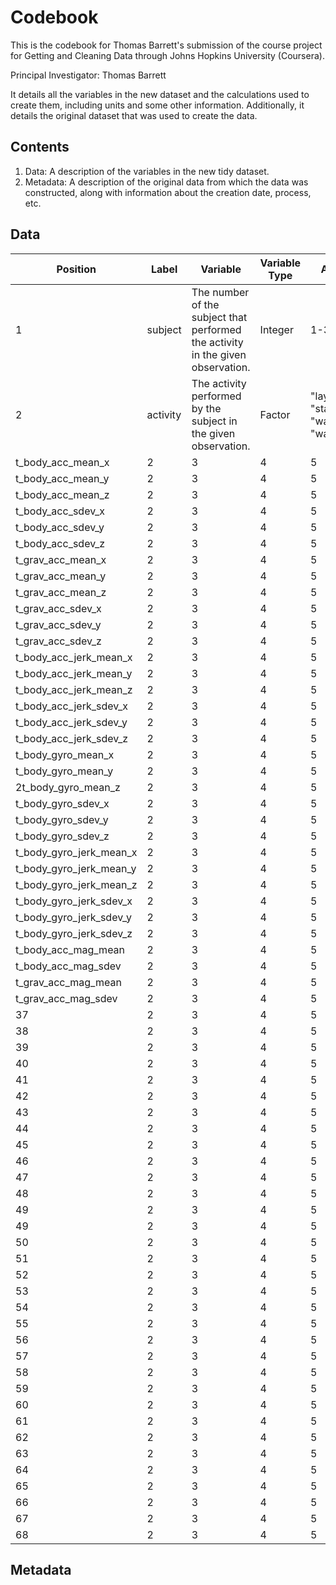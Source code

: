 # Codebook

This is the codebook for Thomas Barrett's submission of the course project for Getting and Cleaning Data through Johns Hopkins University (Coursera).

Principal Investigator: Thomas Barrett

It details all the variables in the new dataset and the calculations used to create them, including units and some other information. Additionally, it details the original dataset that was used to create the data.

## Contents
1. Data: A description of the variables in the new tidy dataset.
2. Metadata: A description of the original data from which the data was constructed, along with information about the creation date, process, etc.

## Data

Position | Label | Variable | Variable Type | Allowable Values | Comments
--- | --- | --- | --- | --- | ---
1 | subject | The number of the subject that performed the activity in the given observation. | Integer | 1-30 |
2 | activity | The activity performed by the subject in the given observation. | Factor | "laying", "sitting", "standing", "walking", "walking_downstairs", "walking_upstairs" | The factor levels are in the order listed to the left.
t_body_acc_mean_x | 2 | 3 | 4 | 5 | 6
t_body_acc_mean_y | 2 | 3 | 4 | 5 | 6
t_body_acc_mean_z | 2 | 3 | 4 | 5 | 6
t_body_acc_sdev_x | 2 | 3 | 4 | 5 | 6
t_body_acc_sdev_y | 2 | 3 | 4 | 5 | 6
t_body_acc_sdev_z | 2 | 3 | 4 | 5 | 6
t_grav_acc_mean_x | 2 | 3 | 4 | 5 | 6
t_grav_acc_mean_y | 2 | 3 | 4 | 5 | 6
t_grav_acc_mean_z | 2 | 3 | 4 | 5 | 6
t_grav_acc_sdev_x | 2 | 3 | 4 | 5 | 6
t_grav_acc_sdev_y | 2 | 3 | 4 | 5 | 6
t_grav_acc_sdev_z | 2 | 3 | 4 | 5 | 6
t_body_acc_jerk_mean_x | 2 | 3 | 4 | 5 | 6
t_body_acc_jerk_mean_y | 2 | 3 | 4 | 5 | 6
t_body_acc_jerk_mean_z | 2 | 3 | 4 | 5 | 6
t_body_acc_jerk_sdev_x | 2 | 3 | 4 | 5 | 6
t_body_acc_jerk_sdev_y | 2 | 3 | 4 | 5 | 6
t_body_acc_jerk_sdev_z | 2 | 3 | 4 | 5 | 6
t_body_gyro_mean_x | 2 | 3 | 4 | 5 | 6
t_body_gyro_mean_y | 2 | 3 | 4 | 5 | 6
2t_body_gyro_mean_z | 2 | 3 | 4 | 5 | 6
t_body_gyro_sdev_x | 2 | 3 | 4 | 5 | 6
t_body_gyro_sdev_y | 2 | 3 | 4 | 5 | 6
t_body_gyro_sdev_z | 2 | 3 | 4 | 5 | 6
t_body_gyro_jerk_mean_x | 2 | 3 | 4 | 5 | 6
t_body_gyro_jerk_mean_y | 2 | 3 | 4 | 5 | 6
t_body_gyro_jerk_mean_z | 2 | 3 | 4 | 5 | 6
t_body_gyro_jerk_sdev_x | 2 | 3 | 4 | 5 | 6
t_body_gyro_jerk_sdev_y | 2 | 3 | 4 | 5 | 6
t_body_gyro_jerk_sdev_z | 2 | 3 | 4 | 5 | 6
t_body_acc_mag_mean | 2 | 3 | 4 | 5 | 6
t_body_acc_mag_sdev | 2 | 3 | 4 | 5 | 6
t_grav_acc_mag_mean | 2 | 3 | 4 | 5 | 6
t_grav_acc_mag_sdev | 2 | 3 | 4 | 5 | 6
37 | 2 | 3 | 4 | 5 | 6
38 | 2 | 3 | 4 | 5 | 6
39 | 2 | 3 | 4 | 5 | 6
40 | 2 | 3 | 4 | 5 | 6
41 | 2 | 3 | 4 | 5 | 6
42 | 2 | 3 | 4 | 5 | 6
43 | 2 | 3 | 4 | 5 | 6
44 | 2 | 3 | 4 | 5 | 6
45 | 2 | 3 | 4 | 5 | 6
46 | 2 | 3 | 4 | 5 | 6
47 | 2 | 3 | 4 | 5 | 6
48 | 2 | 3 | 4 | 5 | 6
49 | 2 | 3 | 4 | 5 | 6
49 | 2 | 3 | 4 | 5 | 6
50 | 2 | 3 | 4 | 5 | 6
51 | 2 | 3 | 4 | 5 | 6
52 | 2 | 3 | 4 | 5 | 6
53 | 2 | 3 | 4 | 5 | 6
54 | 2 | 3 | 4 | 5 | 6
55 | 2 | 3 | 4 | 5 | 6
56 | 2 | 3 | 4 | 5 | 6
57 | 2 | 3 | 4 | 5 | 6
58 | 2 | 3 | 4 | 5 | 6
59 | 2 | 3 | 4 | 5 | 6
60 | 2 | 3 | 4 | 5 | 6
61 | 2 | 3 | 4 | 5 | 6
62 | 2 | 3 | 4 | 5 | 6
63 | 2 | 3 | 4 | 5 | 6
64 | 2 | 3 | 4 | 5 | 6
65 | 2 | 3 | 4 | 5 | 6
66 | 2 | 3 | 4 | 5 | 6
67 | 2 | 3 | 4 | 5 | 6
68 | 2 | 3 | 4 | 5 | 6






## Metadata
